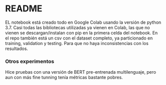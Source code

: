 # README
EL notebook está creado todo en Google Colab usando la versión de python 3.7.
Casi todas las bibliotecas utilizadas ya vienen en Colab, las que no vienen se descargan/instalan con pip en la primera celda del notebook.
En el repo también está un csv con el dataset completo, ya particionado en training, validation y testing. Para que no haya inconsistencias con los resultados.

### Otros experimentos
Hice pruebas con una versión de BERT pre-entrenada multilenguaje, pero aun con más fine tunning tenía métricas bastante pobres. 
